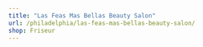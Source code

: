 ```yaml
---
title: "Las Feas Mas Bellas Beauty Salon"
url: /philadelphia/las-feas-mas-bellas-beauty-salon/
shop: Friseur
---
```

